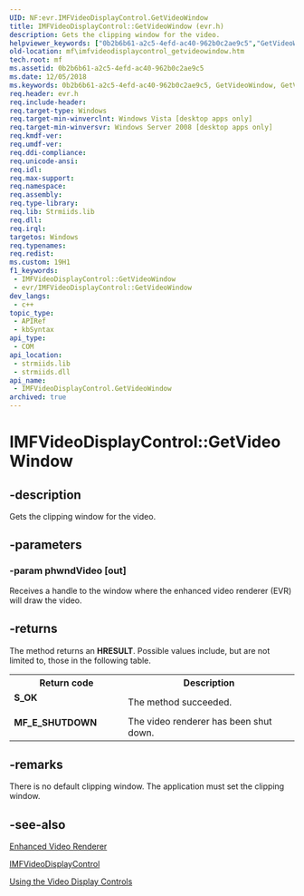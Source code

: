 ```yaml
---
UID: NF:evr.IMFVideoDisplayControl.GetVideoWindow
title: IMFVideoDisplayControl::GetVideoWindow (evr.h)
description: Gets the clipping window for the video.
helpviewer_keywords: ["0b2b6b61-a2c5-4efd-ac40-962b0c2ae9c5","GetVideoWindow","GetVideoWindow method [Media Foundation]","GetVideoWindow method [Media Foundation]","IMFVideoDisplayControl interface","IMFVideoDisplayControl interface [Media Foundation]","GetVideoWindow method","IMFVideoDisplayControl.GetVideoWindow","IMFVideoDisplayControl::GetVideoWindow","evr/IMFVideoDisplayControl::GetVideoWindow","mf.imfvideodisplaycontrol_getvideowindow"]
old-location: mf\imfvideodisplaycontrol_getvideowindow.htm
tech.root: mf
ms.assetid: 0b2b6b61-a2c5-4efd-ac40-962b0c2ae9c5
ms.date: 12/05/2018
ms.keywords: 0b2b6b61-a2c5-4efd-ac40-962b0c2ae9c5, GetVideoWindow, GetVideoWindow method [Media Foundation], GetVideoWindow method [Media Foundation],IMFVideoDisplayControl interface, IMFVideoDisplayControl interface [Media Foundation],GetVideoWindow method, IMFVideoDisplayControl.GetVideoWindow, IMFVideoDisplayControl::GetVideoWindow, evr/IMFVideoDisplayControl::GetVideoWindow, mf.imfvideodisplaycontrol_getvideowindow
req.header: evr.h
req.include-header: 
req.target-type: Windows
req.target-min-winverclnt: Windows Vista [desktop apps only]
req.target-min-winversvr: Windows Server 2008 [desktop apps only]
req.kmdf-ver: 
req.umdf-ver: 
req.ddi-compliance: 
req.unicode-ansi: 
req.idl: 
req.max-support: 
req.namespace: 
req.assembly: 
req.type-library: 
req.lib: Strmiids.lib
req.dll: 
req.irql: 
targetos: Windows
req.typenames: 
req.redist: 
ms.custom: 19H1
f1_keywords:
 - IMFVideoDisplayControl::GetVideoWindow
 - evr/IMFVideoDisplayControl::GetVideoWindow
dev_langs:
 - c++
topic_type:
 - APIRef
 - kbSyntax
api_type:
 - COM
api_location:
 - strmiids.lib
 - strmiids.dll
api_name:
 - IMFVideoDisplayControl.GetVideoWindow
archived: true
---
```


# IMFVideoDisplayControl::GetVideoWindow


## -description

Gets the clipping window for the video.

## -parameters

### -param phwndVideo [out]

Receives a handle to the window where the enhanced video renderer (EVR) will draw the video.

## -returns

The method returns an <b>HRESULT</b>. Possible values include, but are not limited to, those in the following table.

<table>
<tr>
<th>Return code</th>
<th>Description</th>
</tr>
<tr>
<td width="40%">
<dl>
<dt><b>S_OK</b></dt>
</dl>
</td>
<td width="60%">
The method succeeded.

</td>
</tr>
<tr>
<td width="40%">
<dl>
<dt><b>MF_E_SHUTDOWN</b></dt>
</dl>
</td>
<td width="60%">
The video renderer has been shut down.

</td>
</tr>
</table>

## -remarks

There is no default clipping window. The application must set the clipping window.

## -see-also

<a href="/windows/desktop/medfound/enhanced-video-renderer">Enhanced Video Renderer</a>



<a href="/windows/desktop/api/evr/nn-evr-imfvideodisplaycontrol">IMFVideoDisplayControl</a>



<a href="/windows/desktop/medfound/using-the-video-display-controls">Using the Video Display Controls</a>